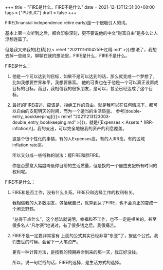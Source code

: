 +++
title = "FIRE是什么，FIRE不是什么"
date = 2021-12-13T12:31:00+08:00
tags = ["PUBLIC"]
draft = false
+++

FIRE(financial independence retire early)是一个很吸引人的词。

基本上第一次听到之后，都会印象深刻，更不要说他的中文“财富自由”是多么让人浮想连篇了。

但是我又来我的[杠精]({{< relref "20211116104259-杠精.md" >}})想法了，我想去掉一些歧义，聊聊在我的想法里，FIRE是什么，FIRE不是什么。

<!--more-->

FIRE是什么：

1.  他是一个可以达到的目标，如果不是可以达到的话，那么就变成一个梦想了，比如我想要世界和平，我想要暴富。
    他的可贵也在于他是一个可以真正设置成目标的目标。而且，我相信我的很多朋友，是可以，甚至已经达成了这个目标。
2.  最好的FIRE描述，应该是，拒绝工作的自由。就是我可以在任何情况下，都可以自由的支配明天的时间，而为一个适当的生活质量。
    参考[double-entry_bookkeeping]({{< relref "20211213123003-double_entry_bookkeeping.md" >}})，就是\\[Expenses < Assets \* (IRR-inflation)\\]，我的支出，可以完全地被我的资产的利息覆盖。

    这是个很个性化的事情，有的人Expenses高，有的人IRR高，有的区域inflation rate高。

    所以又分成一些俗称的说法：瘦FIRE和胖FIRE。

    你是否愿意大幅度降低你目前的生活质量，但是换的一个自由支配所有时间的权利呢。

FIRE不是什么：

1.  FIRE和是否工作，没有什么关系。FIRE只和选择工作的权利有关。

    我相信我的大多数朋友，包括我自己，就算到达了FIRE，也不会真正的变成一个闲云野鹤。

    “总得干点什么”，这个想法就说明，幸福和不工作，也不一定是相关的，甚至很多名人“凡尔赛”地说过，有了很多钱之后，我很痛苦。
2.  FIRE不是一定要非常富有
    上面的公式其实已经非常“东亚”了，按这个公式，我们去世的时候，会留下一大笔资产。

    更有一种计算方法，是按我的预期寿命到来的那一天，我正好没钱。

    所以，说一句烂俗的话，FIRE的选择，是生活方式的选择。

